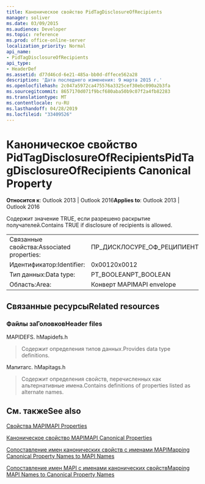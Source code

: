 ```yaml
---
title: Каноническое свойство PidTagDisclosureOfRecipients
manager: soliver
ms.date: 03/09/2015
ms.audience: Developer
ms.topic: reference
ms.prod: office-online-server
localization_priority: Normal
api_name:
- PidTagDisclosureOfRecipients
api_type:
- HeaderDef
ms.assetid: d77d46cd-6e21-485a-bb0d-dffece562a28
description: 'Дата последнего изменения: 9 марта 2015 г.'
ms.openlocfilehash: 2c047a5972ca475576a3325cef30ebc090a2b3fa
ms.sourcegitcommit: 8657170d071f9bcf680aba50b9c07f2a4fb82283
ms.translationtype: MT
ms.contentlocale: ru-RU
ms.lasthandoff: 04/28/2019
ms.locfileid: "33409526"
---
```

# <a name="pidtagdisclosureofrecipients-canonical-property"></a><span data-ttu-id="7b65e-103">Каноническое свойство PidTagDisclosureOfRecipients</span><span class="sxs-lookup"><span data-stu-id="7b65e-103">PidTagDisclosureOfRecipients Canonical Property</span></span>

  
  
<span data-ttu-id="7b65e-104">**Относится к**: Outlook 2013 | Outlook 2016</span><span class="sxs-lookup"><span data-stu-id="7b65e-104">**Applies to**: Outlook 2013 | Outlook 2016</span></span> 
  
<span data-ttu-id="7b65e-105">Содержит значение TRUE, если разрешено раскрытие получателей.</span><span class="sxs-lookup"><span data-stu-id="7b65e-105">Contains TRUE if disclosure of recipients is allowed.</span></span>
  
|||
|:-----|:-----|
|<span data-ttu-id="7b65e-106">Связанные свойства:</span><span class="sxs-lookup"><span data-stu-id="7b65e-106">Associated properties:</span></span>  <br/> |<span data-ttu-id="7b65e-107">ПР_ДИСКЛОСУРЕ_ОФ_РЕЦИПИЕНТС</span><span class="sxs-lookup"><span data-stu-id="7b65e-107">PR_DISCLOSURE_OF_RECIPIENTS</span></span>  <br/> |
|<span data-ttu-id="7b65e-108">Идентификатор:</span><span class="sxs-lookup"><span data-stu-id="7b65e-108">Identifier:</span></span>  <br/> |<span data-ttu-id="7b65e-109">0x0012</span><span class="sxs-lookup"><span data-stu-id="7b65e-109">0x0012</span></span>  <br/> |
|<span data-ttu-id="7b65e-110">Тип данных:</span><span class="sxs-lookup"><span data-stu-id="7b65e-110">Data type:</span></span>  <br/> |<span data-ttu-id="7b65e-111">PT_BOOLEAN</span><span class="sxs-lookup"><span data-stu-id="7b65e-111">PT_BOOLEAN</span></span>  <br/> |
|<span data-ttu-id="7b65e-112">Область:</span><span class="sxs-lookup"><span data-stu-id="7b65e-112">Area:</span></span>  <br/> |<span data-ttu-id="7b65e-113">Конверт MAPI</span><span class="sxs-lookup"><span data-stu-id="7b65e-113">MAPI envelope</span></span>  <br/> |
   
## <a name="related-resources"></a><span data-ttu-id="7b65e-114">Связанные ресурсы</span><span class="sxs-lookup"><span data-stu-id="7b65e-114">Related resources</span></span>

### <a name="header-files"></a><span data-ttu-id="7b65e-115">Файлы заГоловков</span><span class="sxs-lookup"><span data-stu-id="7b65e-115">Header files</span></span>

<span data-ttu-id="7b65e-116">MAPIDEFS. h</span><span class="sxs-lookup"><span data-stu-id="7b65e-116">Mapidefs.h</span></span>
  
> <span data-ttu-id="7b65e-117">Содержит определения типов данных.</span><span class="sxs-lookup"><span data-stu-id="7b65e-117">Provides data type definitions.</span></span>
    
<span data-ttu-id="7b65e-118">Мапитагс. h</span><span class="sxs-lookup"><span data-stu-id="7b65e-118">Mapitags.h</span></span>
  
> <span data-ttu-id="7b65e-119">Содержит определения свойств, перечисленных как альтернативные имена.</span><span class="sxs-lookup"><span data-stu-id="7b65e-119">Contains definitions of properties listed as alternate names.</span></span>
    
## <a name="see-also"></a><span data-ttu-id="7b65e-120">См. также</span><span class="sxs-lookup"><span data-stu-id="7b65e-120">See also</span></span>



[<span data-ttu-id="7b65e-121">Свойства MAPI</span><span class="sxs-lookup"><span data-stu-id="7b65e-121">MAPI Properties</span></span>](mapi-properties.md)
  
[<span data-ttu-id="7b65e-122">Каноническое свойство MAPI</span><span class="sxs-lookup"><span data-stu-id="7b65e-122">MAPI Canonical Properties</span></span>](mapi-canonical-properties.md)
  
[<span data-ttu-id="7b65e-123">Сопоставление имен канонических свойств с именами MAPI</span><span class="sxs-lookup"><span data-stu-id="7b65e-123">Mapping Canonical Property Names to MAPI Names</span></span>](mapping-canonical-property-names-to-mapi-names.md)
  
[<span data-ttu-id="7b65e-124">Сопоставление имен MAPI с именами канонических свойств</span><span class="sxs-lookup"><span data-stu-id="7b65e-124">Mapping MAPI Names to Canonical Property Names</span></span>](mapping-mapi-names-to-canonical-property-names.md)

